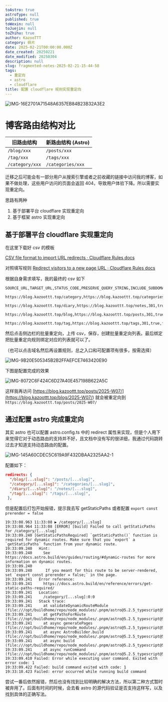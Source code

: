 ```yaml
---
toAstro: true
astroType: null
published: true
toWexin: null
toJuejin: null
toZhihu: true
author: KazooTTT
category: 碎片
date: 2025-02-21T00:00:00.000Z
date_created: 20250221
date_modified: 20250304
description: null
slug: fragmented-notes-2025-02-21-15-44-58
tags:
  - 重定向
  - astro
  - cloudflare
title: 配置 cloudflare 规则实现重定向
---
```


![IMG-16E2701A71548A6357EB84B23B32A3E2](</mdImages/IMG-16E2701A71548A6357EB84B23B32A3E2.jpeg>)

# 博客路由结构对比

| 旧路由结构 | 新路由结构 (Astro) |
|------------|-------------------|
| `/blog/xxx`   | `/posts/xxx`      |
| `/tag/xxx`    | `/tags/xxx`       |
| `/category/xxx` | `/categories/xxx` |

迁移之后可能会有一部分用户从搜索引擎或者之前收藏的链接中访问我的博客，如果不做处理，这些用户访问的页面会返回 404，导致用户体验下降。所以需要实现重定向。

思路有两种

1. 基于部署平台 cloudflare 实现重定向
2. 基于框架 astro 实现重定向

## 基于部署平台 cloudflare 实现重定向

在这里下载好 csv 的模板

[CSV file format to import URL redirects · Cloudflare Rules docs](<https://developers.cloudflare.com/rules/url-forwarding/bulk-redirects/reference/csv-file-format/>)

对照填写规则 [Redirect visitors to a new page URL · Cloudflare Rules docs](<https://developers.cloudflare.com/rules/url-forwarding/examples/redirect-new-url/>)

根据自身需求填写，我的最终的 csv 如下

``` csv
SOURCE_URL,TARGET_URL,STATUS_CODE,PRESERVE_QUERY_STRING,INCLUDE_SUBDOMAINS,SUBPATH_MATCHING,PRESERVE_PATH_SUFFIX

https://blog.kazoottt.top/category,https://blog.kazoottt.top/categories,301,true,false,true,true

https://blog.kazoottt.top/diary,https://blog.kazoottt.top/notes,301,true,false,true,true

https://blog.kazoottt.top/blog,https://blog.kazoottt.top/posts,301,true,false,true,true

https://blog.kazoottt.top/tag,https://blog.kazoottt.top/tags,301,true,false,true,true
```

然后点击侧边栏的批量重定向，上传 csv，保存，创建批量重定向列表。最后绑定把批量重定向规则绑定对应的列表就可以了。

（也可以点击域名然后再设置规则，总之入口和可配置项有很多，按需选择）

![IMG-9B20E505345B2B2FFAEFCE7463420E90](</mdImages/IMG-9B20E505345B2B2FFAEFCE7463420E90.png>)

下图是配置完成的效果

![IMG-8072C6F424C6D27A40E457198B622A5C](</mdImages/IMG-8072C6F424C6D27A40E457198B622A5C.png>)

这样我再访问 [https://blog.kazoottt.top/posts/2025-W07/](<https://blog.kazoottt.top/blog/2025-W07/>) 就会被重定向到 `https://blog.kazoottt.top/posts/2025-W07/`

## 通过配置 astro 完成重定向

其实 astro 也可以配置 astro.config.ts 中的 redirect 属性来实现，但是个人用下来觉得它对于动态路由的支持并不好，且文档中没有写的很详细，我通过代码跳转过去才知道支持动态路由的配置。

![IMG-145A60CDEC5C619A9F432DBAA2325AA2-1](</mdImages/IMG-145A60CDEC5C619A9F432DBAA2325AA2-1.png>)

配置如下：

``` json
redirects: {
  "/blog/[...slug]": "/posts/[...slug]",
  "/category/[...slug]": "/categories/[...slug]",
  "/diary/[...slug]": "/notes/[...slug]",
  "/tag/[...slug]": "/tags/[...slug]",
 },
```

但是配置后打包开始报错，提示我去写 getStaticPaths 或者配置 `export const prerender = false`

``` log
19:33:08.963 11:33:08 ▶ /category/[...slug]
19:33:08.964 11:33:08 [ERROR] [build] Failed to call getStaticPaths for /category/[...slug]
19:33:09.240 [GetStaticPathsRequired] `getStaticPaths()` function is required for dynamic routes. Make sure that you `export` a `getStaticPaths` function from your dynamic route.
19:33:09.240   Hint:
19:33:09.240     See https://docs.astro.build/en/guides/routing/#dynamic-routes for more information on dynamic routes.
19:33:09.240     
19:33:09.240      If you meant for this route to be server-rendered, set `export const prerender = false;` in the page.
19:33:09.241   Error reference:
19:33:09.241     https://docs.astro.build/en/reference/errors/get-static-paths-required/
19:33:09.241   Location:
19:33:09.241     /category/[...slug]:0:0
19:33:09.241   Stack trace:
19:33:09.241     at validateDynamicRouteModule (file:///opt/buildhome/repo/node_modules/.pnpm/astro@5.2.5_typescript@5.7.3/node_modules/astro/dist/core/routing/validation.js:19:11)
19:33:09.241     at getPathsForRoute (file:///opt/buildhome/repo/node_modules/.pnpm/astro@5.2.5_typescript@5.7.3/node_modules/astro/dist/core/build/generate.js:182:31)
19:33:09.241     at async generatePages (file:///opt/buildhome/repo/node_modules/.pnpm/astro@5.2.5_typescript@5.7.3/node_modules/astro/dist/core/build/generate.js:82:7)
19:33:09.241     at async AstroBuilder.build (file:///opt/buildhome/repo/node_modules/.pnpm/astro@5.2.5_typescript@5.7.3/node_modules/astro/dist/core/build/index.js:154:5)
19:33:09.241     at async build (file:///opt/buildhome/repo/node_modules/.pnpm/astro@5.2.5_typescript@5.7.3/node_modules/astro/dist/core/build/index.js:45:3)
19:33:09.241     at async runCommand (file:///opt/buildhome/repo/node_modules/.pnpm/astro@5.2.5_typescript@5.7.3/node_modules/astro/dist/cli/index.js:147:7)
19:33:09.410 Failed: Error while executing user command. Exited with error code: 1
19:33:09.422 Failed: build command exited with code: 1
19:33:10.423 Failed: error occurred while running build command
```

尝试一番后依然报错，然后也没有找到比较明确的解决方法，所以第二种方式暂时被弃用了。后面有时间的时候，会去看 astro 的源代码验证是否支持这样写，以及找到具体的正确写法。
